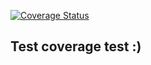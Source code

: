 [![Coverage Status](https://coveralls.io/repos/github/EgorKorol/test-coverage/badge.svg)](https://coveralls.io/github/EgorKorol/test-coverage)

## Test coverage test :)
